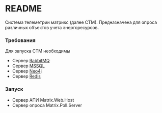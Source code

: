 # README #

Система телеметрии матрикс (далее СТМ). Предназначена для опроса различных объектов учета энергоресурсов.

### Требования ###

Для запуска СТМ необходимы

* Сервер [RabbitMQ](https://www.rabbitmq.com/)
* Сервер [MSSQL](https://www.microsoft.com/ru-ru/server-cloud/products/sql-server-editions/sql-server-express.aspx)
* Сервер [Neo4j](http://neo4j.com/)
* Сервер [Redis](http://github.com/dmajkic/redis/downloads)

### Запуск ###

* Сервер АПИ Matrix.Web.Host
* Сервер опроса Matrix.Poll.Server